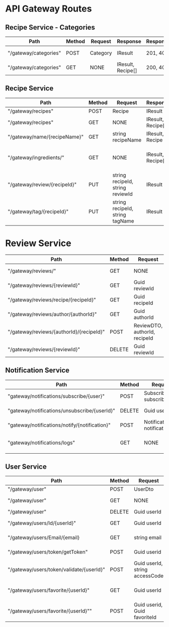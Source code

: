 # API Gateway Routes

## Recipe Service - Categories

| Path                  | Method | Request  | Response          | ResponseCodes | Description        |
| --------------------- | ------ | -------- | ----------------- | ------------- | ------------------ |
| "/gateway/categories" | POST   | Category | IResult           | 201, 400      | Add category       |
| "/gateway/categories" | GET    | NONE     | IResult, Recipe[] | 200, 404      | Get all categories |

## Recipe Service

| Path                         | Method | Request                          | Response          | ResponseCodes | Description                      |
| ---------------------------- | ------ | -------------------------------- | ----------------- | ------------- | -------------------------------- |
| "/gateway/recipes"           | POST   | Recipe                           | IResult           | 201, 400      | Add recipe                       |
| "/gateway/recipes"           | GET    | NONE                             | IResult, Recipe[] | 200, 404      | Get all recipes                  |
| "/gateway/name/{recipeName}" | GET    | string recipeName                | IResult, Recipe   | 200, 404      | Get recipe by name               |
| "/gateway/ingredients/"      | GET    | NONE                             | IResult, Recipe[] | 200, 404      | Get all recipes with ingredients |
| "/gateway/review/{recipeId}" | PUT    | string recipeId, string reviewId | IResult           | 200, 404      | Add review to recipe             |
| "/gateway/tag/{recipeId}"    | PUT    | string recipeId, string tagName  | IResult           | 200, 404      | Add tag to recipe                |

# Review Service

| **Path**                         | **Method** | **Request**                                 | **Response** | **ResponseCodes** | **Description**                           |
| -------------------------------- | ---------- | ------------------------------------------- | ------------ | ----------------- | ----------------------------------------- |
| "/gateway/reviews/"                      | GET        | NONE                                        | Review[]     | 200               | Get all reviews                           |
| "/gateway/reviews/{reviewId}"            | GET        | Guid reviewId                               | Review       | 200, 404          | Get review by id                          |
| "/gateway/reviews/recipe/{recipeId}"     | GET        | Guid recipeId                               | Review[]     | 200, 404          | Get reviews by recipe id                  |
| "/gateway/reviews/author/{authorId}"     | GET        | Guid authorId                               | Review[]     | 200, 404          | Get reviews by author id                  |
| "/gateway/reviews/{authorId}/{recipeId}" | POST       | ReviewDTO, authorId, recipeId               | NONE         | 201, 400          | Add new review                            |
| "/gateway/reviews/{reviewId}"            | DELETE     | Guid reviewId                               | NONE         | 200, 404          | Delete review                             |

## Notification Service

| **Path**                      | **Method** | **Request**  | **Response**    | **ResponseCodes** | **Description**           |
| ----------------------------- | ---------- | ------------ | --------------- | ----------------- | ------------------------- |
| "gateway/notifications/subscribe/{user}" | POST       | SubscriberDto subscriber  | NONE            | 200, 404          | Subscribe user            |
| "gateway/notifications/unsubscribe/{userId}"      | DELETE     | Guid userId  | NONE            | 200, 400          | Unsubscribe user          |
| "gateway/notifications/notify/{notification}"       | POST       | NotificationDto notification| NONE            | 200, 400          | Notify subscribers        |
| "gateway/notifications/logs"              | GET        | NONE         | NotificationLog[] | 200, 404               | Get all notification logs |


## User Service

| **Path**                      | **Method** | **Request**  | **Response**    | **ResponseCodes** | **Description**                               |
| ---------------------------- | ------ | -------------------------------- | ----------------- | ------------- | -------------------------------- |
| "/gateway/user"              | POST   | UserDto                          | IResult           | 201, 400      | Add User                         |
| "/gateway/user"              | GET    | NONE                             | IResult, user[]   | 200, 404      | Get all users                    |
| "/gateway/user"              | DELETE | Guid userId                      | IResult           | 200, 404      | Delete user                      |
| "/gateway/users/Id/{userId}" | GET    | Guid userId                      | IResult, user     | 200, 404      | Get user by id                   |
| "/gateway/users/Email/{email}| GET    | string email                     | IResult, user     | 200, 404      | Get user by email                |
| "/gateway/users/token/getToken"| POST | Guid userid                      | IResult, token    | 201, 404      | Add token to user                |
| "/gateway/users/token/validate/{userId}"| POST | Guid userId, string accessCode | IResult, bool | 200, 401      | Validate user token           |
| "/gateway/users/favorite/{userId}"| GET | Guid userId                    | IResult, Guid[]    | 200, 404      | Get favorites from user          |
| "/gateway/users/favorite/{userId}""| POST | Guid userid, Guid favoriteId | IResult           | 201, 404      | Add favorite to user             |


